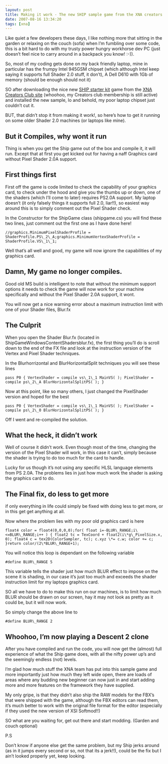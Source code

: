 ```yaml
---
layout: post
title: Making it work - The new SHIP sample game from the XNA creators club
date: 2007-08-16 13:34:20
tags: [xna]
---
```


Like quiet a few developers these days, I like nothing more that sitting in the garden or relaxing on the couch (sofa) when I’m fumbling over some code, this is a bit hard to do with my trusty power hungry workhorse dev PC (just doesn’t feel nice to carry around in a backpack you know! :-)).

So, most of my coding gets done on my back friendly laptop, mine in particular has the frumpy Intel 945GSM chipset (which although Intel keep saying it supports full Shader 2.0 stuff, it don’t), A Dell D610 with 1Gb of memory (should be enough should not it)

SO after downloading the nice new [SHIP starter kit](http://creators.xna.com/Education/StarterKits) game from the [XNA Creators Club site](http://creators.xna.com/default) (whoohoo, my Creators club membership is still active) and installed the new sample, lo and behold, my poor laptop chipset just couldn’t cut it.

BUT, that didn’t stop it from making it work!, so here’s how to get it running on some older Shader 2.0 machines (or laptops like mine). 

## But it Compiles, why wont it run

Thing is when you get the Ship game out of the box and compile it, it will run.  Except that at first you get kicked out for having a naff Graphics card without Pixel Shader 2.0A support.

## First things first

First off the game is code limited to check the capability of your graphics card, to check under the hood and give you the thumbs up or down, one of the shaders (which I’ll come to later) requires PS2.0A support.  My laptop doesn’t (it only falsely things it supports full 2.0, liar!!), so easiest way around this is to simply comment out the Pixel Shader check.

In the Constructor for the ShipGame class (shipgame.cs) you will find these two lines, just comment out the first one as I have done here!

 

    //graphics.MinimumPixelShaderProfile = ShaderProfile.PS\_2\_A;graphics.MinimumVertexShaderProfile = ShaderProfile.VS\_1\_1;

Well that’s all well and good, my game will now ignore the capabilities of my graphics card.

## Damn, My game no longer compiles.

Good old MS build is intelligent to note that without the minimum support options it needs to check the game will now work for your machine specifically and without the Pixel Shader 2.0A support, it wont.

You will now get a nice warning error about a maximum instruction limit with one of your Shader files, Blur.fx

## The Culprit

When you open the Shader Blur.fx (located in ShipGameWindowsContentShadersblur.fx), the first thing you’ll do is scroll down to the end of the FX file and look at the instruction version of the Vertex and Pixel Shader techniques.

In the Blurhorrizontal and BlurHorizontalSplit techniques you will see these lines

 

    pass P0 { VertexShader = compile vs\_1\_1 MainVS( ); PixelShader = compile ps\_2\_A BlurHorizontalSplitPS( ); }

Now at this point, like so many others, I just changed the PixelShader version and hoped for the best

 

    pass P0 { VertexShader = compile vs\_1\_1 MainVS( ); PixelShader = compile ps\_2\_0 BlurHorizontalSplitPS( ); }

Off I went and re-compiled the solution.

## What the heck, it didn’t work

Well of course it didn’t work.  Even though most of the time, changing the version of the Pixel Shader will work, in this case it can’t, simply because the shader is trying to do too much for the card to handle.

Lucky for us though it’s not using any specific HLSL language elements from PS 2.0A.  The problems lies in just how much work the shader is asking the graphics card to do.

## The Final fix, do less to get more

if only everything in life could simply be fixed with doing less to get more, or in this get get anything at all.

Now where the problem lies with my poor old graphics card is here

 

    float4 color = float4(0,0,0,0);for( float i=-BLUR\_RANGE;i\<=BLUR\_RANGE;i++ ) { float2 tc = TexCoord + float2(i\*g\_PixelSize.x, 0); float4 c = tex2D(ColorSampler, tc); c.xyz \*= c.w; color += c; }return color/(2\*BLUR\_RANGE+1);

You will notice this loop is dependant on the following variable

 

    #define BLUR\_RANGE 5

This variable tells the shader just how much BLUR effect to impose on the scene it is shading, in our case it’s just too much and exceeds the shader instruction limit for my laptops graphics card.

SO all we have to do to make this run on our machines, is to limit how much BLUR should be drawn on our screen, hay it may not look as pretty as it could be, but it will now work.

So simply change the above line to

 

    #define BLUR\_RANGE 2

## Whoohoo, I’m now playing a Descent 2 clone

After you have compiled and run the code, you will now get the (almost) full experience of what the Ship game does, with all the nifty power up’s and the seemingly endless (not) levels.

I’m glad how much stuff the XNA team has put into this sample game and more importantly just how much they left wide open, there are loads of areas where any budding new beginner can now just in and start adding more and more features on the framework they have supplied.

My only gripe, is that they didn’t also ship the RAW models for the FBX’s that were shipped with the game, although the FBX editors can read them, it’s much better to work with the original file format for the editor (especially if they used the new version of XSI Softmod!!)

SO what are you waiting for, get out there and start modding.  (Garden and couch optional)

P.S

Don’t know if anyone else get the same problem, but my Ship jerks around (as in it jumps every second or so, not that its a jerk!!), could be the fix but I ain’t looked properly yet, keep looking.

